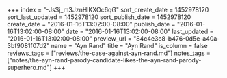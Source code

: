 +++
index = "-JsSj_m3JznHlKXOc6qG"
sort_create_date = 1452978120
sort_last_updated = 1452978120
sort_publish_date = 1452978120
create_date = "2016-01-16T13:02:00-08:00"
publish_date = "2016-01-16T13:02:00-08:00"
date = "2016-01-16T13:02:00-08:00"
last_updated = "2016-01-16T13:02:00-08:00"
preview_url = "84c4e3c8-b476-0d5e-a40a-3bf9081f07d2"
name = "Ayn Rand"
title = "Ayn Rand"
is_column = false
reviews_tags = ["reviews/the-case-against-ayn-rand.md"]
notes_tags = ["notes/the-ayn-rand-parody-candidate-likes-the-ayn-rand-parody-superhero.md"]
+++

